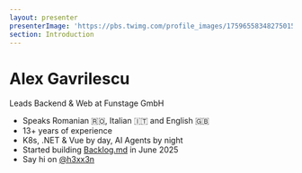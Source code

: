 ```yaml
---
layout: presenter
presenterImage: 'https://pbs.twimg.com/profile_images/1759655834827501568/pMZCM2jV_400x400.jpg'
section: Introduction
---
```


# Alex Gavrilescu

Leads Backend & Web at <fancy-link target="_blank" href="https://www.funstage.com">Funstage GmbH</fancy-link>


- Speaks Romanian 🇷🇴, Italian 🇮🇹 and English 🇬🇧
- 13+ years of experience
- K8s, .NET & Vue by day, AI Agents by night
- Started building <a target="_blank" href="https://backlog.md">Backlog.md</a> in June 2025
- Say hi on <a target="_blank" href="https://x.com/H3xx3n"><logos-x mr-1 />@h3xx3n</a>

<!--
Notes
-->



